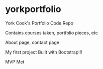 # yorkportfolio

York Cook's Portfolio Code Repo

Contains courses taken, portfolio pieces, etc

About page, contact page

My first project Built with Bootstrap!!!

MVP Met
